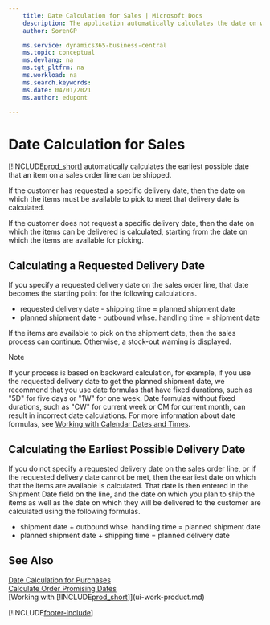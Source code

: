 ```yaml
---
    title: Date Calculation for Sales | Microsoft Docs
    description: The application automatically calculates the date on which you must order an item to have it in inventory on a certain date. This is the date on which you can expect items ordered on a particular date to be available for picking.
    author: SorenGP

    ms.service: dynamics365-business-central
    ms.topic: conceptual
    ms.devlang: na
    ms.tgt_pltfrm: na
    ms.workload: na
    ms.search.keywords:
    ms.date: 04/01/2021
    ms.author: edupont

---
```

# Date Calculation for Sales
[!INCLUDE[prod_short](includes/prod_short.md)] automatically calculates the earliest possible date that an item on a sales order line can be shipped.

If the customer has requested a specific delivery date, then the date on which the items must be available to pick to meet that delivery date is calculated.

If the customer does not request a specific delivery date, then the date on which the items can be delivered is calculated, starting from the date on which the items are available for picking.

## Calculating a Requested Delivery Date
If you specify a requested delivery date on the sales order line, that date becomes the starting point for the following calculations.

- requested delivery date - shipping time = planned shipment date
- planned shipment date - outbound whse. handling time = shipment date

If the items are available to pick on the shipment date, then the sales process can continue. Otherwise, a stock-out warning is displayed.

> [!Note]
> If your process is based on backward calculation, for example, if you use the requested delivery date to get the planned shipment date, we recommend that you use date formulas that have fixed durations, such as "5D" for five days or "1W" for one week. Date formulas without fixed durations, such as "CW" for current week or CM for current month, can result in incorrect date calculations. For more information about date formulas, see [Working with Calendar Dates and Times](ui-enter-date-ranges.md).

## Calculating the Earliest Possible Delivery Date
If you do not specify a requested delivery date on the sales order line, or if the requested delivery date cannot be met, then the earliest date on which that the items are available is calculated. That date is then entered in the Shipment Date field on the line, and the date on which you plan to ship the items as well as the date on which they will be delivered to the customer are calculated using the following formulas.

- shipment date + outbound whse. handling time = planned shipment date
- planned shipment date + shipping time = planned delivery date


## See Also  
 [Date Calculation for Purchases](purchasing-date-calculation-for-purchases.md)   
 [Calculate Order Promising Dates](sales-how-to-calculate-order-promising-dates.md)  
 [Working with [!INCLUDE[prod_short](includes/prod_short.md)]](ui-work-product.md)


[!INCLUDE[footer-include](includes/footer-banner.md)]